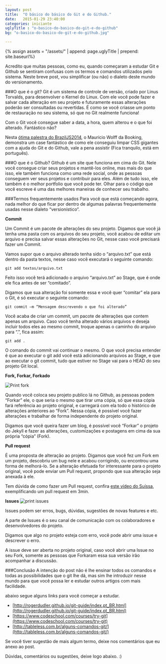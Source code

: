 ```yaml
---
layout: post
title:  "O básico do básico do Git e do Github."
date:   2015-01-29 23:40:00
categories: iniciante 
uglyTitle : "o-basico-do-basico-do-git-e-do-github"
bg: "o-basico-do-basico-do-git-e-do-github.jpg"

---
```

{% assign assets = "/assets/" | append: page.uglyTitle  | prepend: site.baseurl%}
 
Acredito que muitas pessoas, como eu, quando começaram a estudar  Git e Github se sentiram confusas com os termos e comandos utilizados pelo sistema. Neste breve post, vou simplificar (ou não) o dialeto deste mundo do versionamento.

###O que é o git?
Git é um sistema de controle de versão, criado por Linus Torvalds, para desenvolver o Kernel do Linux. Com ele você  pode fazer e salvar cada alteração em seu projeto e futuramente essas alterações poderão ser consultadas ou revertidas. É como se você criasse um ponto de restauração no seu sistema, só que no Git realmente funciona!

Com o Git você consegue saber a data, a hora, quem alterou e o que foi alterado. Fantástico não?

Nesta [ótima palestra do BrazilJS2014](https://www.youtube.com/watch?v=R7NYx8wRrWg), o Mauricio Wolff da Booking, demonstra um case fantástico de como ele conseguiu limpar CSS gigantes com a ajuda do Git e do Github, vale a pena assistir (Fica tranquilo, está em português).

###O que é o Github?
Github é um site que funciona em cima do Git. Nele você consegue criar seus projetos e mantê-los online, mas mais do que isso, ele também funciona como uma rede social, onde as pessoas conseguem ver seus projetos e contribuir para eles. Além de tudo isso, ele também é o melhor portfolio que você pode ter. Olhar para o código que você escreve é uma das melhores maneiras de conhecer seu trabalho.

###Termos frequentemente usados
Para você que está começando agora, nada melhor do que ficar por dentro de algumas palavras frequentemente usadas nesse dialeto “versionístico”.

**Commit**

Um Commit é um pacote de alterações do seu projeto. Digamos que você já tenha uma pasta com os arquivos do seu projeto, você acabou de editar um arquivo e precisa salvar essas alterações no Git, nesse caso você precisará fazer um Commit.

Vamos supor que o arquivo alterado tenha sido o “arquivo.txt” que está dentro da pasta textos, nesse caso você executará o seguinte comando:

`git add textos/arquivo.txt`

Feito isso você terá adicionado o arquivo “arquivo.txt” ao Stage, que é onde ele fica antes de ser “comitado”.

Digamos que sua alteração foi somente essa e você quer “comitar” ela  para o Git, é só executar o seguinte comando:

`git commit –m “Mensagem descrevendo o que foi alterado”`

Você acaba de criar um commit, um pacote de alterações que contem apenas um arquivo.
Caso você tenha alterado vários arquivos e deseja incluir todos eles ao mesmo commit,  troque apenas o caminho do arquivo para “.”, fica assim:

`git add .`

O comando do commit vai continuar o mesmo.
 O que você precisa entender é que ao executar o git add você está adicionando arquivos ao Stage, e que ao executar o git commit, tudo que estiver no Stage vai para o HEAD do seu projeto Git local.

**Fork, Forkar, Forkado**

![Print fork]({{assets}}/print-fork.jpg)

Quando você coloca seu projeto publico lá no Github, as pessoas podem “Forkar” ele, o que seria o mesmo que tirar uma cópia, só que essa cópia fará referência ao projeto original, e carregará com ela todo o histórico de alterações anteriores ao “Fork”.
Nessa cópia, é possível você fazer alterações e trabalhar de forma independente do projeto original.

Digamos que você queira fazer um blog, é possível você “Forkar” o projeto do Jekyll e fazer as alterações, customizações e postagens em cima da sua própria “cópia” (Fork).


**Pull request**

É uma proposta de alteração ao projeto.
Digamos que você fez um Fork em um projeto, descobriu um bug nele e acabou corrigindo, ou encontrou uma forma de melhorá-lo. Se a alteração efetuada for interessante para o projeto original, você pode enviar um Pull request, propondo que sua alteração seja anexada à ele.

Tem dúvida de como fazer um Pull request, confira [este vídeo do Suíssa](https://www.youtube.com/watch?v=E8MPe6tCMo8), exemplificando um pull request em 3min.

**Issues**
![print issues]({{assets}}/print-issues.jpg)

Issues podem ser erros, bugs, dúvidas, sugestões de novas  features e etc.

A parte de Issues é o seu canal de comunicação com os colaboradores e desenvolvedores do projeto.

Digamos que algo no projeto esteja com erro, você pode abrir uma issue e descrever o erro.
 
A issue deve ser aberta no projeto original, caso você abrir uma Issue no seu Fork, somente as pessoas que Forkaram essa sua versão irão acompanhar a discussão.




###Conclusão
A intenção do post não é lhe ensinar todos os comandos e todas as possibilidades que o git lhe dá, mas sim lhe introduzir nesse mundo para que você possa ler e estudar outros artigos com mais facilidade.

abaixo segue alguns links para você começar a estudar.

- [http://rogerdudler.github.io/git-guide/index.pt_BR.html](http://rogerdudler.github.io/git-guide/index.pt_BR.html)
- [https://www.codeschool.com/courses/try-git](https://www.codeschool.com/courses/try-git)
- [http://tableless.com.br/alguns-comandos-git/](http://tableless.com.br/alguns-comandos-git/)

Se você tiver sugestão de mais algum termo, deixe nos comentários que eu anexo ao post.




Dúvidas, comentários ou sugestões, deixe logo abaixo. :)
